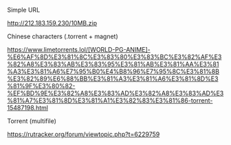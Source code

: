 Simple URL

http://212.183.159.230/10MB.zip

Chinese characters (.torrent + magnet)

https://www.limetorrents.lol/[WORLD-PG-ANIME]-%E6%AF%8D%E3%81%8C%E3%83%80%E3%83%BC%E3%82%AF%E3%82%A8%E3%83%AB%E3%83%95%E3%81%AB%E3%81%AA%E3%81%A3%E3%81%A6%E7%95%B0%E4%B8%96%E7%95%8C%E3%81%8B%E3%82%89%E6%88%BB%E3%81%A3%E3%81%A6%E3%81%8D%E3%81%9F%E3%80%82-%EF%BD%9E%E3%82%A8%E3%83%AD%E3%82%A8%E3%83%AD%E3%81%A7%E3%81%8D%E3%81%A1%E3%82%83%E3%81%86-torrent-15487198.html

Torrent (multifile)

https://rutracker.org/forum/viewtopic.php?t=6229759